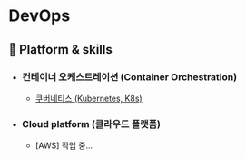 # DevOps

## :rocket:  Platform & skills

- ### 컨테이너 오케스트레이션 (Container Orchestration)

  - [쿠버네티스 (Kubernetes, K8s)](https://github.com/Virusuki/Kubernetes)

- ### Cloud platform (클라우드 플랫폼)
  - [AWS] 작업 중...
  
